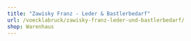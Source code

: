```yaml
---
title: "Zawisky Franz - Leder & Bastlerbedarf"
url: /voecklabruck/zawisky-franz-leder-und-bastlerbedarf/
shop: Warenhaus
---
```

